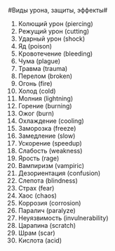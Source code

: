 #Виды урона, защиты, эффекты#

1. Колющий урон (piercing)
2. Режущий урон (cutting)
3. Ударный урон (shock)
4. Яд (poison)
5. Кровотечение (bleeding)
6. Чума (plague)
7. Травма (trauma)
8. Перелом (broken)
9. Огонь (fire)
10. Холод (cold)
11. Молния (lightning)
12. Горение (burning)
13. Ожог (burn)
14. Охлаждение (cooling)
15. Заморозка (freeze)
16. Замедление (slow)
17. Ускорение (speedup)
18. Слабость (weakness)
19. Ярость (rage)
20. Вампиризм (vampiric)
21. Дезориентация (confusion)
22. Слепота (blindness)
23. Страх (fear)
24. Хаос (chaos)
25. Коррозия (corrosion)
26. Паралич (paralyze)
27. Неуязвимость (invulnerability)
28. Царапина (scratch)
29. Шрам (scar)
30. Кислота (acid)